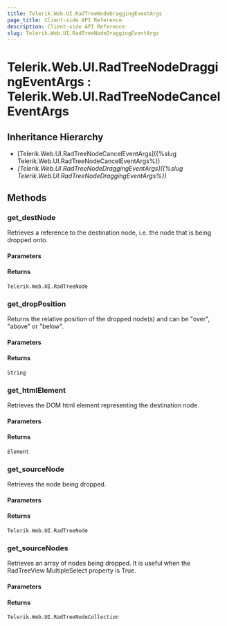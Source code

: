 ```yaml
---
title: Telerik.Web.UI.RadTreeNodeDraggingEventArgs 
page_title: Client-side API Reference
description: Client-side API Reference
slug: Telerik.Web.UI.RadTreeNodeDraggingEventArgs
---
```


# Telerik.Web.UI.RadTreeNodeDraggingEventArgs : Telerik.Web.UI.RadTreeNodeCancelEventArgs

## Inheritance Hierarchy

* [Telerik.Web.UI.RadTreeNodeCancelEventArgs]({%slug Telerik.Web.UI.RadTreeNodeCancelEventArgs%})
* *[Telerik.Web.UI.RadTreeNodeDraggingEventArgs]({%slug Telerik.Web.UI.RadTreeNodeDraggingEventArgs%})*

## Methods

### get_destNode

Retrieves a reference to the destination node, i.e. the node that is being dropped onto.

#### Parameters

#### Returns

`Telerik.Web.UI.RadTreeNode` 

### get_dropPosition

Returns the relative position of the dropped node(s) and can be "over", "above" or "below". 

#### Parameters

#### Returns

`String` 

### get_htmlElement

Retrieves the DOM html element representing the destination node.

#### Parameters

#### Returns

`Element` 

### get_sourceNode

Retrieves the node being dropped.

#### Parameters

#### Returns

`Telerik.Web.UI.RadTreeNode` 

### get_sourceNodes

Retrieves an array of nodes being dropped. It is useful when the RadTreeView MultipleSelect property is True.

#### Parameters

#### Returns

`Telerik.Web.UI.RadTreeNodeCollection` 